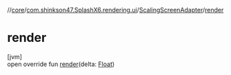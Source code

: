 //[core](../../../index.md)/[com.shinkson47.SplashX6.rendering.ui](../index.md)/[ScalingScreenAdapter](index.md)/[render](render.md)

# render

[jvm]\
open override fun [render](render.md)(delta: [Float](https://kotlinlang.org/api/latest/jvm/stdlib/kotlin/-float/index.html))
